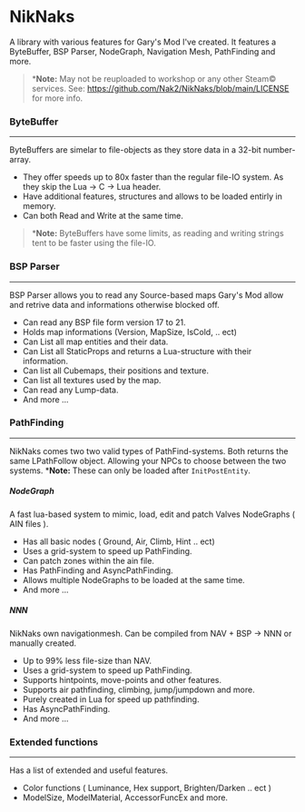 # NikNaks
 A library with various features for Gary's Mod I've created.
 It features a ByteBuffer, BSP Parser, NodeGraph, Navigation Mesh, PathFinding and more.
 
>***Note:** May not be reuploaded to workshop or any other Steam© services.
See: https://github.com/Nak2/NikNaks/blob/main/LICENSE for more info.
### ByteBuffer
------
ByteBuffers are simelar to file-objects as they store data in a 32-bit number-array.
* They offer speeds up to 80x faster than the regular file-IO system. As they skip the Lua -> C -> Lua header.
* Have additional features, structures and allows to be loaded entirly in memory.
* Can both Read and Write at the same time.

>***Note:** ByteBuffers have some limits, as reading and writing strings tent to be faster using the file-IO.
### BSP Parser
-------------
BSP Parser allows you to read any Source-based maps Gary's Mod allow and retrive data and informations otherwise blocked off.
* Can read any BSP file form version 17 to 21.
* Holds map informations (Version, MapSize, IsCold, .. ect)
* Can List all map entities and their data.
* Can List all StaticProps and returns a Lua-structure with their information.
* Can list all Cubemaps, their positions and texture.
* Can list all textures used by the map.
* Can read any Lump-data.
* And more ...
### PathFinding
------
NikNaks comes two two valid types of PathFind-systems. Both returns the same LPathFollow object. Allowing your NPCs to choose between the two systems.
***Note:** These can only be loaded after `InitPostEntity`.
##### NodeGraph
A fast lua-based system to mimic, load, edit and patch Valves NodeGraphs ( AIN files ).
* Has all basic nodes ( Ground, Air, Climb, Hint .. ect)
* Uses a grid-system to speed up PathFinding.
* Can patch zones within the ain file.
* Has PathFinding and AsyncPathFinding.
* Allows multiple NodeGraphs to be loaded at the same time.
* And more ...
##### NNN
NikNaks own navigationmesh. Can be compiled from NAV + BSP -> NNN or manually created.
* Up to 99% less file-size than NAV.
* Uses a grid-system to speed up PathFinding.
* Supports hintpoints, move-points and other features.
* Supports air pathfinding, climbing, jump/jumpdown and more.
* Purely created in Lua for speed up pathfinding.
* Has AsyncPathFinding.
* And more ...
### Extended functions
----------------------
Has a list of extended and useful features.
* Color functions ( Luminance, Hex support, Brighten/Darken .. ect )
* ModelSize, ModelMaterial, AccessorFuncEx and more.
